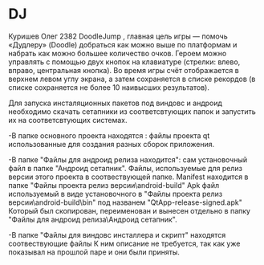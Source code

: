 # DJ

Куришев Олег 2382 DoodleJump , главная цель игры — помочь «Дудлеру» (Doodle) добраться как можно выше по платформам и набрать как можно большее количество очков. Героем можно управлять с помощью двух кнопок на клавиатуре (стрелки: влево, вправо, центральная кнопка). Во время игры счёт отображается в верхнем левом углу экрана, а затем сохраняется в списке рекордов (в списке сохраняется не более 10 наивысших результатов).

Для запуска инсталяционных пакетов под виндовс и андроид необходимо скачать сетапники из соответсвтующих папок и запустить их на соответсвтующих системах.

-В папке основного проекта находятся :
 	файлы проекта qt использованные для создания разных сборок приложения.

-В папке "Файлы для андроид релиза находится":
 	сам установочный файл в папке "Андроид сетапник".
	Файлы, используемые для релиз версии этого проекта в соотвествующей папке.
	Manifest находится в папке "Файлы проекта релиз версии\android-build"
	Apk файл используемый в виде установочного в "Файлы проекта релиз версии\android-build\bin" под названем "QtApp-release-signed.apk"
	Который был скопирован, переименован и вынесен отдельно в папку "Файлы для андроид релиза\Андроид сетапник".

-В папке "Файлы для виндовс инсталлера и скрипт" находятся соотвествующие файлы
	К ним описание не требуется, так как уже показывал на прошлой паре и они были приняты.
